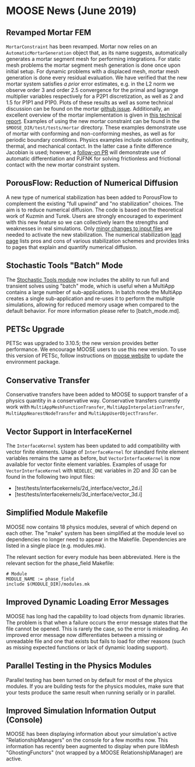 # MOOSE News (June 2019)

## Revamped Mortar FEM

`MortarConstraint` has been revamped. Mortar now relies on an `AutomaticMortarGeneration` object
that, as its name suggests, automatically generates a mortar segment mesh for performing
integrations. For static mesh problems the mortar segment mesh generation is done once upon initial
setup. For dynamic problems with a displaced mesh, mortar mesh generation is done every residual
evaluation. We have verified that the new mortar system satisfies *a prior* error estimates, e.g.
in the L2 norm we observe order 3 and order 2.5 convergence for the primal and lagrange multiplier
variables respectively for a P2P1 discretization, as well as 2 and 1.5 for P1P1 and P1P0. Plots of
these results as well as some technical discussion can be found on the mortar
[github issue](https://github.com/idaholab/moose/issues/13080). Additionally, an excellent overview
of the mortar implementation is given in
[this technical report](https://www.osti.gov/biblio/1468630/). Examples of using the new mortar
constraint can be found in the `$MOOSE_DIR/test/tests/mortar` directory. These examples demonstrate
use of mortar with conforming and non-conforming meshes, as well as for periodic boundary
conditions. Physics examples include solution continuity, thermal, and mechanical contact. In the
latter case a finite difference Jacobian is used; however, a
[follow-on PR](https://github.com/idaholab/moose/pull/13508) will demonstrate use of automatic
differentiation and PJFNK for solving frictionless and frictional contact with the new mortar
constraint system.

## PorousFlow: Reduction of Numerical Diffusion

A new type of numerical stabilization has been added to PorousFlow to complement the existing "full upwind" and "no stabilization" choices.  The aim is to reduce numerical diffusion.  The code is based on the theoretical work of Kuzmin and Turek.  Users are strongly encouraged to experiment with this new feature so we can collectively learn the strengths and weaknesses in real simulations.  Only [minor changes to input files](porous_flow/kt.md) are needed to activate the new stabilization.  The numerical stabilization [lead page](porous_flow/stabilization.md) lists pros and cons of various stabilization schemes and provides links to pages that explain and quantify numerical diffusion.

## Stochastic Tools "Batch" Mode

The [Stochastic Tools module](stochastic_tools/index.md) now includes the ability to run
full and transient solves using "batch" mode, which is useful when a MultiApp contains
a large number of sub-applications. In batch mode the MultiApp creates a single sub-application
and re-uses it to perform the multiple simulations, allowing for reduced memory usage when
compared to the default behavior. For more information please refer to [batch_mode.md].

## PETSc Upgrade

PETSc was upgraded to 3.10.5; the new version provides better performance.
We encourage MOOSE users to use this new version. To use this version of PETSc, follow
instructions on [moose website](getting_started/index.md) to update the environment package.

## Conservative Transfer

Conservative transfers have been added to MOOSE to support transfer of a physics quantity
in a conservative way. Conservative transfers currently work with `MultiAppMeshFunctionTransfer`,
`MultiAppInterpolationTransfer`, `MultiAppNearestNodeTransfer` and `MultiAppUserObjectTransfer`.

## Vector Support in InterfaceKernel

The `InterfaceKernel` system has been updated to add compatibility with vector finite
elements. Usage of `InterfaceKernel` for standard finite element variables remains the same as
before, but `VectorInterfaceKernel` is now available for vector finite element variables. Examples
of usage for `VectorInterfaceKernel` with `NEDELEC_ONE` variables in 2D and 3D can be found in the
following two input files:

- [test/tests/interfacekernels/2d_interface/vector_2d.i]
- [test/tests/interfacekernels/3d_interface/vector_3d.i]

## Simplified Module Makefile

MOOSE now contains 18 physics modules, several of which depend on each other. The "make" system
has been simplified at the module level so dependencies no longer need to appear in the Makefile.
Dependencies are listed in a single place (e.g. modules.mk).

The relevant section for every module has been abbreviated. Here is the relevant section for the
phase_field Makefile:

```
# Module
MODULE_NAME := phase_field
include $(MODULE_DIR)/modules.mk
```

## Improved Dynamic Loading Error Messages

MOOSE has long had the capability to load objects from dynamic libraries. The problem is that
when a failure occurs the error message states that the file cannot be opened. This is rarely
the case, so the error is misleading. An improved error message now differentiates between
a missing or unreadable file and one that exists but fails to load for other reasons (such
as missing expected functions or lack of dynamic loading support).

## Parallel Testing in the Physics Modules

Parallel testing has been turned on by default for most of the physics modules. If you are
building tests for the physics modules, make sure that your tests produce the same result
when running serially or in parallel.

## Improved Simulation Information Output (Console)

MOOSE has been displaying information about your simulation's active "RelationshipManagers"
on the console for a few months now. This information has recently been augmented to display
when pure libMesh "GhostingFunctors" (not wrapped by a MOOSE RelationshipManager) are active.
